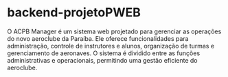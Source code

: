 # backend-projetoPWEB
 O ACPB Manager é um sistema web projetado para gerenciar as operações do novo aeroclube da Paraíba. Ele oferece funcionalidades para administração, controle de instrutores e alunos, organização de turmas e gerenciamento de aeronaves. O sistema é dividido entre as funções administrativas e operacionais, permitindo uma gestão eficiente do aeroclube.
